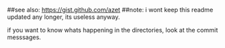 ##see also:
https://gist.github.com/azet
##note:
i wont keep this readme updated any longer, its useless anyway.

if you want to know whats happening in the directories, look at the commit messsages.

